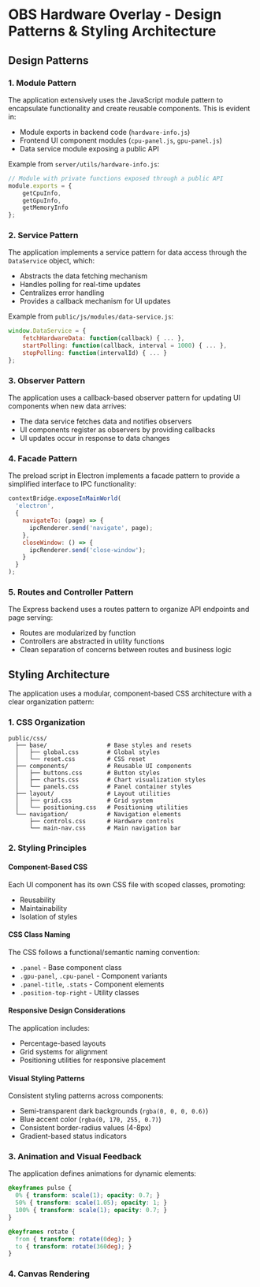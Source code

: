 # OBS Hardware Overlay - Design Patterns & Styling Architecture

## Design Patterns

### 1. Module Pattern
The application extensively uses the JavaScript module pattern to encapsulate functionality and create reusable components. This is evident in:

- Module exports in backend code (`hardware-info.js`)
- Frontend UI component modules (`cpu-panel.js`, `gpu-panel.js`)
- Data service module exposing a public API

Example from `server/utils/hardware-info.js`:
```javascript
// Module with private functions exposed through a public API
module.exports = {
    getCpuInfo,
    getGpuInfo,
    getMemoryInfo
};
```

### 2. Service Pattern
The application implements a service pattern for data access through the `DataService` object, which:

- Abstracts the data fetching mechanism
- Handles polling for real-time updates
- Centralizes error handling
- Provides a callback mechanism for UI updates

Example from `public/js/modules/data-service.js`:
```javascript
window.DataService = {
    fetchHardwareData: function(callback) { ... },
    startPolling: function(callback, interval = 1000) { ... },
    stopPolling: function(intervalId) { ... }
};
```

### 3. Observer Pattern
The application uses a callback-based observer pattern for updating UI components when new data arrives:

- The data service fetches data and notifies observers
- UI components register as observers by providing callbacks
- UI updates occur in response to data changes

### 4. Facade Pattern
The preload script in Electron implements a facade pattern to provide a simplified interface to IPC functionality:

```javascript
contextBridge.exposeInMainWorld(
  'electron',
  {
    navigateTo: (page) => {
      ipcRenderer.send('navigate', page);
    },
    closeWindow: () => {
      ipcRenderer.send('close-window');
    }
  }
);
```

### 5. Routes and Controller Pattern
The Express backend uses a routes pattern to organize API endpoints and page serving:

- Routes are modularized by function
- Controllers are abstracted in utility functions
- Clean separation of concerns between routes and business logic

## Styling Architecture

The application uses a modular, component-based CSS architecture with a clear organization pattern:

### 1. CSS Organization

```
public/css/
  ├── base/                 # Base styles and resets
  │   ├── global.css        # Global styles
  │   └── reset.css         # CSS reset
  ├── components/           # Reusable UI components
  │   ├── buttons.css       # Button styles
  │   ├── charts.css        # Chart visualization styles
  │   └── panels.css        # Panel container styles
  ├── layout/               # Layout utilities
  │   ├── grid.css          # Grid system
  │   └── positioning.css   # Positioning utilities
  └── navigation/           # Navigation elements
      ├── controls.css      # Hardware controls
      └── main-nav.css      # Main navigation bar
```

### 2. Styling Principles

#### Component-Based CSS
Each UI component has its own CSS file with scoped classes, promoting:
- Reusability
- Maintainability
- Isolation of styles

#### CSS Class Naming
The CSS follows a functional/semantic naming convention:
- `.panel` - Base component class
- `.gpu-panel`, `.cpu-panel` - Component variants
- `.panel-title`, `.stats` - Component elements
- `.position-top-right` - Utility classes

#### Responsive Design Considerations
The application includes:
- Percentage-based layouts
- Grid systems for alignment
- Positioning utilities for responsive placement

#### Visual Styling Patterns
Consistent styling patterns across components:
- Semi-transparent dark backgrounds (`rgba(0, 0, 0, 0.6)`)
- Blue accent color (`rgba(0, 170, 255, 0.7)`)
- Consistent border-radius values (4-8px)
- Gradient-based status indicators

### 3. Animation and Visual Feedback
The application defines animations for dynamic elements:
```css
@keyframes pulse {
  0% { transform: scale(1); opacity: 0.7; }
  50% { transform: scale(1.05); opacity: 1; }
  100% { transform: scale(1); opacity: 0.7; }
}

@keyframes rotate {
  from { transform: rotate(0deg); }
  to { transform: rotate(360deg); }
}
```

### 4. Canvas Rendering